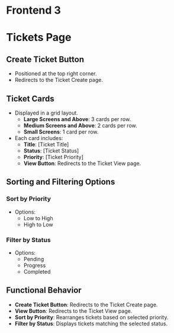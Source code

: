 # Frontend 3

# Tickets Page

## Create Ticket Button
- Positioned at the top right corner.
- Redirects to the Ticket Create page.

## Ticket Cards
- Displayed in a grid layout.
  - **Large Screens and Above**: 3 cards per row.
  - **Medium Screens and Above**: 2 cards per row.
  - **Small Screens**: 1 card per row.
- Each card includes:
  - **Title**: [Ticket Title]
  - **Status**: [Ticket Status]
  - **Priority**: [Ticket Priority]
  - **View Button**: Redirects to the Ticket View page.

## Sorting and Filtering Options

### Sort by Priority
- Options: 
  - Low to High
  - High to Low

### Filter by Status
- Options: 
  - Pending
  - Progress
  - Completed

## Functional Behavior
- **Create Ticket Button**: Redirects to the Ticket Create page.
- **View Button**: Redirects to the Ticket View page.
- **Sort by Priority**: Rearranges tickets based on selected priority.
- **Filter by Status**: Displays tickets matching the selected status.
